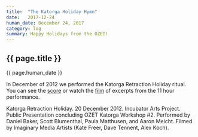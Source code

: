 ```yaml
---
title:  "The Katorga Holiday Hymn"
date:   2017-12-24
human_date: December 24, 2017
category: log
summary: Happy Holidays from the OZET!
---
```

## {{ page.title }}

{{ page.human_date }}

In December of 2012 we performed the Katorga Retraction Holiday ritual.  You can see the [score](http://ozet.us/assets/scores/katorga-holiday-retraction.pdf) or watch the [film](https://youtu.be/20rdRL6R13w) of excerpts from the 11 hour performance.

Katorga Retraction Holiday. 20 December 2012. Incubator Arts Project. Public Presentation concluding OZET Katorga Workshop #2. Performed by Daniel Baker, Scott Blumenthal, Paula Matthusen, and Aaron Meicht. Filmed by Imaginary Media Artists (Kate Freer, Dave Tennent, Alex Koch).
